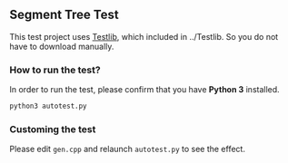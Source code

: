 ## Segment Tree Test

This test project uses [Testlib](https://github.com/mikemirzayanov/testlib), which included in ../Testlib. So you do not have to download manually.

### How to run the test?

In order to run the test, please confirm that you have **Python 3** installed.

```bash
python3 autotest.py
```

### Customing the test
Please edit `gen.cpp` and relaunch `autotest.py` to see the effect.